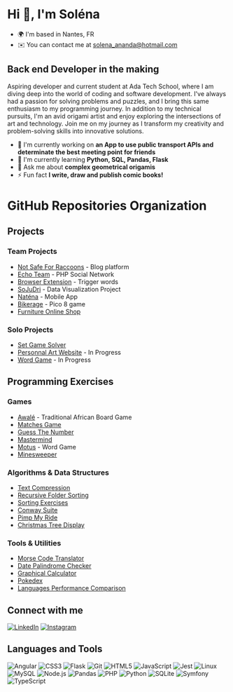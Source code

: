 # Hi 👋, I'm Soléna

* 🌍  I'm based in Nantes, FR
* ✉️  You can contact me at [solena_ananda@hotmail.com](mailto:solena_ananda@hotmail.com)

## Back end Developer in the making

Aspiring developer and current student at Ada Tech School, where I am diving deep into the world of coding and software development. I've always had a passion for solving problems and puzzles, and I bring this same enthusiasm to my programming journey. In addition to my technical pursuits, I'm an avid origami artist and enjoy exploring the intersections of art and technology. Join me on my journey as I transform my creativity and problem-solving skills into innovative solutions.

* 🔭 I'm currently working on **an App to use public transport APIs and determinate the best meeting point for friends**
* 🌱 I'm currently learning **Python, SQL, Pandas, Flask**
* 💬 Ask me about **complex geometrical origamis**
* ⚡ Fun fact **I write, draw and publish comic books!**


#  GitHub Repositories Organization

## Projects

### Team Projects
* [Not Safe For Raccoons](https://github.com/solena8/projet-microblogging-nsfr) -  Blog platform
* [Echo Team](https://github.com/solena8/projet-collectif-reseau-social-php-echoteam) - PHP Social Network
* [Browser Extension](https://github.com/solena8/projet-extension-navigateur-team) - Trigger words
* [SoJuDri](https://github.com/solena8/SoJuDri_GINI_dataviz_project) - Data Visualization Project 
* [Naténa](https://github.com/solena8/projet-mobile-natena) - Mobile App 
* [Bikerage](https://github.com/solena8/bikerage_Pico8_game) - Pico 8 game
* [Furniture Online Shop](https://github.com/solena8/projet-plateforme-meubles-drymss) 

### Solo Projects

* [Set Game Solver](https://github.com/solena8/set_game) 
* [Personnal Art Website](https://github.com/solena8/solena_toussaint_website) - In Progress
* [Word Game](https://github.com/solena8/word_game) - In Progress


## Programming Exercises

### Games
* [Awalé](https://github.com/solena8/awale) - Traditional African Board Game
* [Matches Game](https://github.com/solena8/matches_game)
* [Guess The Number](https://github.com/solena8/guess_the_number_game)
* [Mastermind](https://github.com/solena8/mastermind)
* [Motus](https://github.com/solena8/motus) - Word Game
* [Minesweeper](https://github.com/solena8/demineur)

### Algorithms & Data Structures
* [Text Compression](https://github.com/solena8/text_compression)
* [Recursive Folder Sorting](https://github.com/solena8/recursive_folder_sorting)
* [Sorting Exercises](https://github.com/solena8/sorting_exercize)
* [Conway Suite](https://github.com/solena8/conway_suite)
* [Pimp My Ride](https://github.com/solena8/pimp_my_ride)
* [Christmas Tree Display](https://github.com/solena8/sapinDisplay)

### Tools & Utilities
* [Morse Code Translator](https://github.com/solena8/morse_code_translator)
* [Date Palindrome Checker](https://github.com/solena8/datePalindromeChecker)
* [Graphical Calculator](https://github.com/solena8/calculatrice_graphique)
* [Pokedex](https://github.com/solena8/pokedex)
* [Languages Performance Comparison](https://github.com/solena8/compare_languages_performances)



## Connect with me

[![LinkedIn](https://img.shields.io/badge/LinkedIn-0077B5?style=for-the-badge&logo=linkedin&logoColor=white)](https://linkedin.com/in/solenatoussaint)
[![Instagram](https://img.shields.io/badge/Instagram-E4405F?style=for-the-badge&logo=instagram&logoColor=white)](https://instagram.com/solena.wandering.art)


## Languages and Tools

![Angular](https://img.shields.io/badge/Angular-DD0031?style=for-the-badge&logo=angular&logoColor=white)
![CSS3](https://img.shields.io/badge/CSS3-1572B6?style=for-the-badge&logo=css3&logoColor=white)
![Flask](https://img.shields.io/badge/Flask-000000?style=for-the-badge&logo=flask&logoColor=white)
![Git](https://img.shields.io/badge/Git-F05032?style=for-the-badge&logo=git&logoColor=white)
![HTML5](https://img.shields.io/badge/HTML5-E34F26?style=for-the-badge&logo=html5&logoColor=white)
![JavaScript](https://img.shields.io/badge/JavaScript-F7DF1E?style=for-the-badge&logo=javascript&logoColor=black)
![Jest](https://img.shields.io/badge/Jest-C21325?style=for-the-badge&logo=jest&logoColor=white)
![Linux](https://img.shields.io/badge/Linux-FCC624?style=for-the-badge&logo=linux&logoColor=black)
![MySQL](https://img.shields.io/badge/MySQL-4479A1?style=for-the-badge&logo=mysql&logoColor=white)
![Node.js](https://img.shields.io/badge/Node.js-339933?style=for-the-badge&logo=nodedotjs&logoColor=white)
![Pandas](https://img.shields.io/badge/Pandas-150458?style=for-the-badge&logo=pandas&logoColor=white)
![PHP](https://img.shields.io/badge/PHP-777BB4?style=for-the-badge&logo=php&logoColor=white)
![Python](https://img.shields.io/badge/Python-3776AB?style=for-the-badge&logo=python&logoColor=white)
![SQLite](https://img.shields.io/badge/SQLite-003B57?style=for-the-badge&logo=sqlite&logoColor=white)
![Symfony](https://img.shields.io/badge/Symfony-000000?style=for-the-badge&logo=symfony&logoColor=white)
![TypeScript](https://img.shields.io/badge/TypeScript-3178C6?style=for-the-badge&logo=typescript&logoColor=white)
